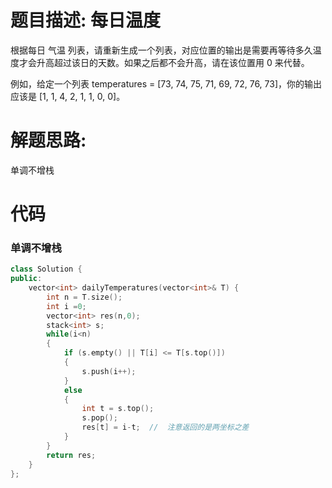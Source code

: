 # 题目描述:  每日温度

根据每日 气温 列表，请重新生成一个列表，对应位置的输出是需要再等待多久温度才会升高超过该日的天数。如果之后都不会升高，请在该位置用 0 来代替。


例如，给定一个列表 temperatures = [73, 74, 75, 71, 69, 72, 76, 73]，你的输出应该是 [1, 1, 4, 2, 1, 1, 0, 0]。


# 解题思路:
  单调不增栈
  
# 代码

###  单调不增栈
```c++
class Solution {
public:
    vector<int> dailyTemperatures(vector<int>& T) {
        int n = T.size();
        int i =0;
        vector<int> res(n,0);
        stack<int> s;
        while(i<n)
        {
            if (s.empty() || T[i] <= T[s.top()])
            {
                s.push(i++);
            }
            else
            {
                int t = s.top();
                s.pop();
                res[t] = i-t;  //  注意返回的是两坐标之差
            }
        }
        return res;
    }
};
```
